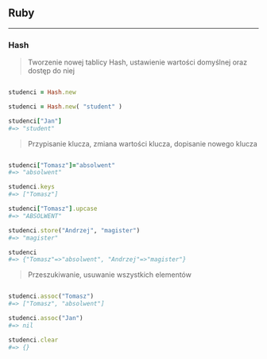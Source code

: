 ## Ruby
---

### Hash

>Tworzenie nowej tablicy Hash, ustawienie wartości domyślnej oraz dostęp do niej

```ruby

studenci = Hash.new

studenci = Hash.new( "student" )

studenci["Jan"]
#=> "student"

```

>Przypisanie klucza, zmiana wartości klucza, dopisanie nowego klucza

```ruby

studenci["Tomasz"]="absolwent"
#=> "absolwent"

studenci.keys
#=> ["Tomasz"]

studenci["Tomasz"].upcase
#=> "ABSOLWENT"

studenci.store("Andrzej", "magister")
#=> "magister"

studenci
#=> {"Tomasz"=>"absolwent", "Andrzej"=>"magister"}

```

>Przeszukiwanie, usuwanie wszystkich elementów

```ruby

studenci.assoc("Tomasz")
#=> ["Tomasz", "absolwent"]

studenci.assoc("Jan")
#=> nil

studenci.clear
#=> {}

```

